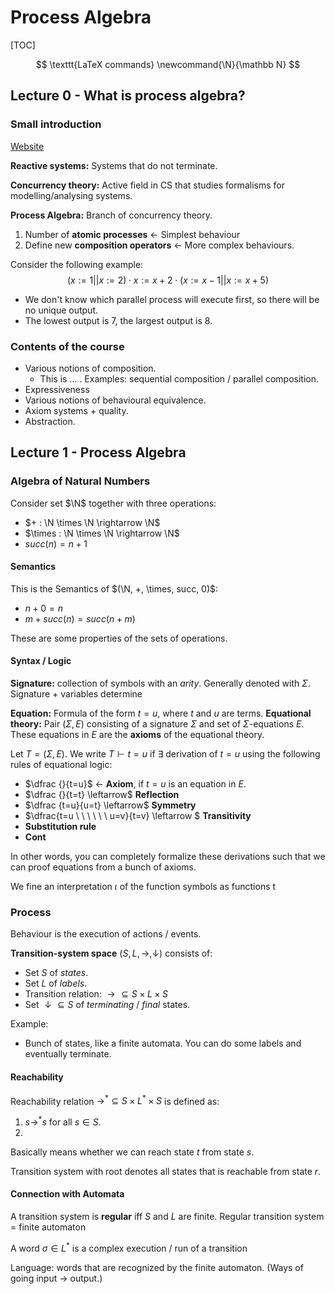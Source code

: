 # Process Algebra

[TOC]

$$
\texttt{LaTeX commands}
\newcommand{\N}{\mathbb N}
$$

## Lecture 0 - What is process algebra?

### Small introduction

[Website](http://www.win.tue.nl/~luttik/Courses/PA/schedule.php)

**Reactive systems:** Systems that do not terminate.

**Concurrency theory:** Active field in CS that studies formalisms for modelling/analysing systems.

**Process Algebra:** Branch of concurrency theory.

1. Number of **atomic processes** $\longleftarrow$ Simplest behaviour
2. Define new **composition operators** $\longleftarrow$ More complex behaviours.

Consider the following example:
$$
(x:=1 || x:= 2) \cdot x := x + 2 \cdot (x:= x-1 || x:= x+5)
$$

- We don't know which parallel process will execute first, so there will be no unique output.
- The lowest output is 7, the largest output is 8.

### Contents of the course

- Various notions of composition.
  - This is ... . Examples: sequential composition / parallel composition.
- Expressiveness
- Various notions of behavioural equivalence.
- Axiom systems + quality.
- Abstraction.

## Lecture 1 - Process Algebra

### Algebra of Natural Numbers

Consider set $\N$ together with three operations:

- $+ : \N \times \N \rightarrow \N$
- $\times : \N \times \N \rightarrow \N$
- $succ(n) = n+1$

#### Semantics

This is the Semantics of $(\N, +, \times, succ, 0)$:

- $n + 0  =n$
- $m + succ(n) = succ(n+m)$

These are some properties of the sets of operations.

#### Syntax / Logic

**Signature:** collection of symbols with an *arity*. Generally denoted with $\Sigma$.
Signature + variables determine 

**Equation:** Formula of the form $t=u$, where $t$ and $u$ are terms.
**Equational theory:** Pair $(\Sigma, E)$ consisting of a signature $\Sigma$ and set of $\Sigma$-equations $E$. 
These equations in $E$ are the **axioms** of the equational theory. 

Let $T=(\Sigma, E)$. 
We write $T \vdash t = u$ if $\exists$ derivation of $t=u$ using the following rules of equational logic:

- $\dfrac {}{t=u}$ $\leftarrow$ **Axiom**, if $t=u$ is an equation in $E$.
- $\dfrac {}{t=t} \leftarrow$ **Reflection**
- $\dfrac {t=u}{u=t} \leftarrow$ **Symmetry**
- $\dfrac{t=u \ \ \ \ \ \ u=v}{t=v} \leftarrow $ **Transitivity**
- **Substitution rule**
- **Cont**

In other words, you can completely formalize these derivations such that we can proof equations from a bunch of axioms.

We fine an interpretation $\iota$ of the function symbols as functions t





### Process

Behaviour is the execution of actions / events.

**Transition-system space** $(S, L, \rightarrow, \downarrow)$ consists of:

- Set $S$ of *states*.
- Set $L$ of *labels*.
- Transition relation: $\rightarrow \subseteq S \times L \times S$ 
- Set $\downarrow \subseteq S$ of *terminating* / *final* states.

Example:

- Bunch of states, like a finite automata. You can do some labels and eventually terminate.

#### Reachability

Reachability relation $\rightarrow^* \subseteq S \times L^* \times S$ is defined as:

1. $s \rightarrow^* s$ for all $s \in S$. 
2. ​

Basically means whether we can reach state $t$ from state $s$.

Transition system with root denotes all states that is reachable from state $r$.

#### Connection with Automata

A transition system is **regular** iff $S$ and $L$ are finite.
Regular transition system = finite automaton

A word $\sigma \in L^*$ is a complex execution / run of a transition 

Language: words that are recognized by the finite automaton. (Ways of going input $\rightarrow$ output.)